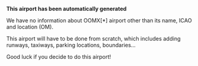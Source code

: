 **This airport has been automatically generated**

We have no information about OOMX[*] airport other than its name, ICAO and location (OM).

This airport will have to be done from scratch, which includes adding runways, taxiways, parking locations, boundaries...

Good luck if you decide to do this airport!